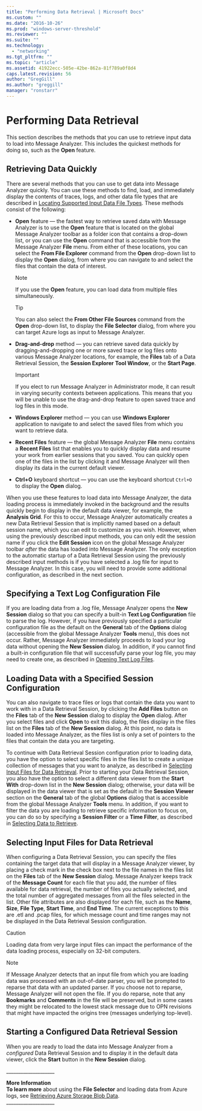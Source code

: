 ```yaml
---
title: "Performing Data Retrieval | Microsoft Docs"
ms.custom: ""
ms.date: "2016-10-26"
ms.prod: "windows-server-threshold"
ms.reviewer: ""
ms.suite: ""
ms.technology: 
  - "networking"
ms.tgt_pltfrm: ""
ms.topic: "article"
ms.assetid: 41922ecc-505e-42be-862a-81f789a0f8d4
caps.latest.revision: 56
author: "GregGill"
ms.author: "greggill"
manager: "ronstarr"
---
```

# Performing Data Retrieval
This section describes the methods that you can use to retrieve input data to  load into Message Analyzer. This includes the quickest methods for doing so, such as the **Open** feature.  
  
## Retrieving Data Quickly  
 There are several methods that you can use to get data into Message Analyzer quickly. You can use these methods to find, load, and immediately display the contents of traces, logs, and other data file types that are described in [Locating Supported Input Data File Types](locating-supported-input-data-file-types.md). These methods consist of the following:  
  
-   **Open** feature — the fastest way to retrieve saved data with Message Analyzer is to use the **Open** feature that is located on the global Message Analyzer toolbar as a folder icon that contains a drop-down list, or you can use the **Open** command that is accessible from the Message Analyzer **File** menu. From either of these locations, you can select the **From File Explorer** command from the **Open** drop-down list to display the **Open** dialog, from where you can navigate to and select the files that contain the data of interest.  
  
    > [!NOTE]
    >  If you use the **Open** feature, you can load data from multiple files simultaneously.  
  
    > [!TIP]
    >  You can also select the **From Other File Sources** command from the **Open** drop-down list, to display the **File Selector** dialog, from where you can target Azure logs as input to Message Analyzer.  
  
-   **Drag-and-drop** method — you can retrieve saved data quickly by dragging-and-dropping one or more saved trace or log files onto various Message Analyzer locations, for example, the **Files** tab of a Data Retrieval Session, the **Session Explorer** **Tool Window**, or the **Start Page**.  
  
    > [!IMPORTANT]
    >  If you elect to run Message Analyzer in Administrator mode, it can result in varying security contexts between applications. This means that you will be unable to use the drag-and-drop feature to open saved trace and log files in this mode.  
  
-   **Windows Explorer** method — you can use **Windows Explorer** application to navigate to and select the saved files from which you want to retrieve data.  
  
-   **Recent Files** feature — the global Message Analyzer **File** menu contains a **Recent Files** list that enables you to quickly display data and resume your work from earlier sessions that you saved. You can quickly open one of the files in the list by clicking it and Message Analyzer will then display its data in the current default viewer.  
  
-   **Ctrl+O** keyboard shortcut — you can use the keyboard shortcut `Ctrl+O` to display the **Open** dialog.  
  
 When you use these features to load data into Message Analyzer, the data loading process is immediately invoked in the background and the results quickly begin to display in the default data viewer, for example, the **Analysis Grid**. For this to occur, Message Analyzer automatically creates a new Data Retrieval Session that is implicitly named based on a default session name, which you can edit to customize as you wish. However, when using the previously described input methods, you can only edit the session name if you click the **Edit Session** icon on the global Message Analyzer toolbar *after* the data has loaded into Message Analyzer. The only exception to the automatic startup of a Data Retrieval Session using the previously described input methods is if you have selected a .log file for input to Message Analyzer. In this case, you will need to provide some additional configuration, as described in the next section.  
  
## Specifying a Text Log Configuration File  
 If you are loading data from a .log file, Message Analyzer opens the **New Session** dialog so that you can specify a built-in **Text Log Configuration** file to parse the log. However, if you have previously specified a particular configuration file as the default on the **General** tab of the **Options** dialog (accessible from the global Message Analyzer **Tools** menu), this does not occur. Rather, Message Analyzer immediately proceeds to load your log data without opening the **New Session** dialog. In addition, if you cannot find a built-in configuration file that will successfully parse your log file, you may need to create one, as described in [Opening Text Log Files](opening-text-log-files.md).  
  
## Loading Data with a Specified Session Configuration  
 You can also navigate to trace files or logs that contain the data you want to work with in a Data Retrieval Session, by clicking the **Add Files** button on the **Files** tab of the **New Session** dialog to display the **Open** dialog. After you select files and click **Open** to exit this dialog, the files display in the files list on the **Files** tab of the **New Session** dialog. At this point, no data is loaded into Message Analyzer, as the files list is only a set of pointers to the files that contain the data you are targeting.  
  
 To continue with Data Retrieval Session configuration prior to loading data, you have the option to select specific files in the files list to create a unique collection of messages that you want to analyze, as described in [Selecting Input Files for Data Retrieval](performing-data-retrieval.md#BKMK_SpecifyTargetInputFiles). Prior to starting your Data Retrieval Session, you also have the option to select a different data viewer from the **Start With** drop-down list in the **New Session** dialog; otherwise, your data will be displayed in the data viewer that is set as the default in the **Session Viewer** section on the **General** tab of the global **Options** dialog that is accessible from the global Message Analyzer **Tools** menu. In addition, if you want to filter the data you are loading to retrieve specific information to focus on, you can do so by specifying a **Session Filter** or a **Time Filter**, as described in [Selecting Data to Retrieve](selecting-data-to-retrieve.md).  
  
<a name="BKMK_SpecifyTargetInputFiles"></a>   
## Selecting Input Files for Data Retrieval  
 When configuring a Data Retrieval Session, you can specify the files containing the target data that will display in a Message Analyzer viewer, by placing a check mark in the check box next to the file names in the files list on the **Files** tab of the **New Session** dialog. Message Analyzer keeps track of the **Message Count** for each file that you add, the number of files available for data retrieval, the number of files you actually selected, and the total number of aggregated messages from all the files selected in the list. Other file attributes are also displayed for each file, such as the **Name**, **Size**, **File Type**, **Start Time**, and **End Time**. The current exceptions to this are .etl and .pcap files, for which message count and time ranges may not be displayed in the Data Retrieval Session configuration.  
  
> [!CAUTION]
>  Loading data from very large input files can impact the performance of the data loading process, especially on 32-bit computers.  
  
> [!NOTE]
>  If Message Analyzer detects that an input file from which you are loading data was processed with an out-of-date parser, you will be prompted to reparse that data with an updated parser. If you choose not to reparse, Message Analyzer will not open the file. If you do reparse, note that any **Bookmarks** and **Comments** in the file will be preserved, but in some cases they might be relocated to the lowest stack message due to OPN revisions that might have impacted the origins tree (messages underlying top-level).  
  
## Starting a Configured Data Retrieval Session  
 When you are ready to load the data into Message Analyzer from a *configured* Data Retrieval Session and to display it in the default data viewer, click the **Start** button in the **New Session** dialog.  
  
 ___________________\_  
  
 **More Information**   
 **To learn more** about using the **File Selector** and loading data from Azure logs, see [Retrieving Azure Storage Blob Data](retrieving-azure-storage-blob-data.md).  
___________________\_